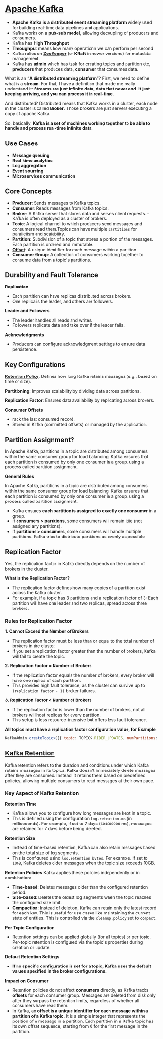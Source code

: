 # [Apache Kafka](https://medium.com/swlh/apache-kafka-what-is-and-how-it-works-e176ab31fcd5)
- **Apache Kafka is a distributed event streaming platform** widely used for building real-time data pipelines and applications.
- Kafka works on a **pub-sub model**, allowing decoupling of producers and consumers.
- Kafka has **High Throughput**
- **Throughput** means how many operationn we can perform per second
- Kafka relies on [**ZooKeeper**](https://www.openlogic.com/blog/using-kafka-zookeeper) (or **KRaft** in newer versions) for metadata management.
- Kafka has **admin** which has task for creating topics and partition etc, **producers** that produces data, **consumer** that consumes data.

What is an “**A distributed streaming platform**”? First, we need to define what is a **stream**. For that, I have a definition that made me really understand it: **Streams are just infinite data, data that never end. It just keeping arriving, and you can process it in real-time**.

And distributed? Distributed means that Kafka works in a cluster, each node in the cluster is called **Broker**. Those brokers are just servers executing a copy of apache Kafka.

So, basically, **Kafka is a set of machines working together to be able to handle and process real-time infinite data**.

## Use Cases
- **Message queuing**
- **Real-time analytics**
- **Log aggregation**
- **Event sourcing**
- **Microservices communication**

## Core Concepts
- **Producer**: Sends messages to Kafka topics.
- **Consumer**: Reads messages from Kafka topics.
- **Broker**: A Kafka server that stores data and serves client requests. - Kafka is often deployed as a cluster of brokers.
- **Topic**: A logical channel to which producers send messages and consumers read them.Topics can have multiple `partitions` for parallelism and scalability.
- **Partition**: Subdivision of a topic that stores a portion of the messages. Each partition is ordered and immutable. 
- **[Offset](https://www.redpanda.com/guides/kafka-architecture-kafka-offset)**: A unique identifier for each message within a partition.
- **Consumer Group**: A collection of consumers working together to consume data from a topic's partitions.

## Durability and Fault Tolerance
**Replication**
- Each partition can have replicas distributed across brokers.
- One replica is the leader, and others are followers.

**Leader and Followers**
- The leader handles all reads and writes.
- Followers replicate data and take over if the leader fails.

**Acknowledgments**
- Producers can configure acknowledgment settings to ensure data persistence.

## Key Configurations
**[Retention Policy](https://www.redpanda.com/guides/kafka-alternatives-kafka-retention)**: Defines how long Kafka retains messages (e.g., based on time or size).

**Partitioning**: Improves scalability by dividing data across partitions.

**Replication Factor**: Ensures data availability by replicating across brokers.

**Consumer Offsets**
- rack the last consumed record.
- Stored in Kafka (committed offsets) or managed by the application.

## Partition Assignment?
In Apache Kafka, partitions in a topic are distributed among consumers within the same consumer group for load balancing. Kafka ensures that each partition is consumed by only one consumer in a group, using a process called partition assignment.

**General Rules**

In Apache Kafka, partitions in a topic are distributed among consumers within the same consumer group for load balancing. Kafka ensures that each partition is consumed by only one consumer in a group, using a process called partition assignment.
- Kafka ensures **each partition is assigned to exactly one consumer** in a group.
- If **consumers > partitions**, some consumers will remain idle (not assigned any partitions).
- If **partitions > consumers**, some consumers will handle multiple partitions. Kafka tries to distribute partitions as evenly as possible.


## [Replication Factor](https://medium.com/@_amanarora/replication-in-kafka-58b39e91b64e)
Yes, the replication factor in Kafka directly depends on the number of brokers in the cluster.

**What is the Replication Factor?**
- The replication factor defines how many copies of a partition exist across the Kafka cluster.
- For example, if a topic has 3 partitions and a replication factor of 3: Each partition will have one leader and two replicas, spread across three brokers.

### Rules for Replication Factor
**1. Cannot Exceed the Number of Brokers**
- The replication factor must be less than or equal to the total number of brokers in the cluster.
- If you set a replication factor greater than the number of brokers, Kafka will fail to create the topic.

**2. Replication Factor = Number of Brokers**
- If the replication factor equals the number of brokers, every broker will have one replica of each partition.
- This provides high fault tolerance, as the cluster can survive up to `(replication factor - 1)` broker failures.

**3. Replication Factor < Number of Brokers**
- If the replication factor is lower than the number of brokers, not all brokers will host replicas for every partition.
- This setup is less resource-intensive but offers less fault tolerance.

**All topics must have a replication factor configuration value, for Example**
```javascript
KafkaAdmin.createTopics([{ topic: TOPICS.RIDER_UPDATES, numPartitions: 2, replicationFactor: 2 }])
```


## [Kafka Retention](https://www.redpanda.com/guides/kafka-alternatives-kafka-retention)
Kafka retention refers to the duration and conditions under which Kafka retains messages in its topics. Kafka doesn't immediately delete messages after they are consumed. Instead, it retains them based on predefined policies, allowing multiple consumers to read messages at their own pace.

### Key Aspect of Kafka Retention
**Retention Time**
- Kafka allows you to configure how long messages are kept in a topic.
- This is defined using the configuration `log.retention.ms` (in milliseconds). For example, if set to 7 days (`604800000` ms), messages are retained for 7 days before being deleted.

**Retention Size**
- Instead of time-based retention, Kafka can also retain messages based on the total size of log segments.
- This is configured using `log.retention.bytes`. For example, if set to `10GB`, Kafka deletes older messages when the topic size exceeds 10GB.

**Retention Policies**
Kafka applies these policies independently or in combination:

- **Time-based**: Deletes messages older than the configured retention period.
- **Size-based**: Deletes the oldest log segments when the topic reaches the configured size limit.
- **Compaction**: Instead of deletion, Kafka can retain only the latest record for each key. This is useful for use cases like maintaining the current state of entities. This is controlled via the `cleanup.policy` set to `compact`.

**Per Topic Configuration**
- Retention settings can be applied globally (for all topics) or per topic. Per-topic retention is configured via the topic's properties during creation or update.

**Default Retention Settings**
- **If no specific configuration is set for a topic, Kafka uses the default values specified in the broker configurations.**

**Impact on Consumer**
- Retention policies do not affect **consumers** directly, as Kafka tracks **offsets** for each consumer group. Messages are deleted from disk only after they surpass the retention limits, regardless of whether all consumers have read them.
- In Kafka, an **offset is a unique identifier for each message within a partition of a Kafka topic**. It is a simple integer that represents the position of a message in a partition. Each partition in a Kafka topic has its own offset sequence, starting from 0 for the first message in the partition.
